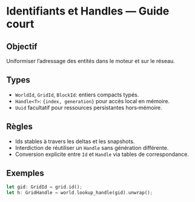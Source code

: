 # Identifiants et Handles — Guide court

## Objectif
Uniformiser l’adressage des entités dans le moteur et sur le réseau.

## Types
- `WorldId`, `GridId`, `BlockId`: entiers compacts typés.
- `Handle<T>`: `{index, generation}` pour accès local en mémoire.
- `Uuid` facultatif pour ressources persistantes hors‑mémoire.

## Règles
- Ids stables à travers les deltas et les snapshots.
- Interdiction de réutiliser un `Handle` sans génération différente.
- Conversion explicite entre `Id` et `Handle` via tables de correspondance.

## Exemples
```rust
let gid: GridId = grid.id();
let h: GridHandle = world.lookup_handle(gid).unwrap();
```